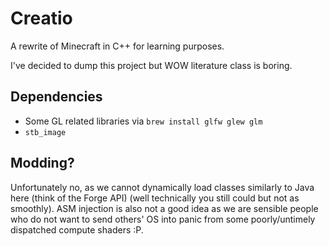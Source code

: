 # Creatio
A rewrite of Minecraft in C++ for learning purposes.

I've decided to dump this project but WOW literature class is boring.

## Dependencies
- Some GL related libraries via `brew install glfw glew glm`
- `stb_image`

## Modding?
Unfortunately no, as we cannot dynamically load classes similarly to Java here (think of the Forge API) (well technically you still could but not as smoothly). ASM injection is also not a good idea as we are sensible people who do not want to send others' OS into panic from some poorly/untimely dispatched compute shaders :P.
